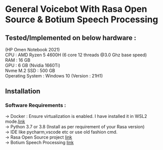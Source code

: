 # General Voicebot With Rasa Open Source & Botium Speech Processing 

## Tested/Implemented on below hardware :

(HP Omen Notebook 2021)  
CPU : AMD Ryzen 5 4600H (6 core 12 threads @3.0 Ghz base speed)  
RAM : 16 GB  
GPU : 6 GB (Nvidia 1660Ti)  
Nvme M.2 SSD : 500 GB  
Operating System : Windows 10 (Version : 21H1)  

## Installation
### Software Requirements :
-> Docker : Ensure virtualization is enabled. I have installed it in WSL2 mode.[link](https://docs.docker.com/engine/install/)  
-> Python 3.7 or 3.8 (Install as per requirement of your Rasa version)  
-> IDE like pycharm,vscode etc or use old fashion cmd.  
-> Rasa Open Source project [link](https://rasa.com/docs/rasa/installation)  
-> Botium Speech Processing [link](https://github.com/codeforequity-at/botium-speech-processing)  
